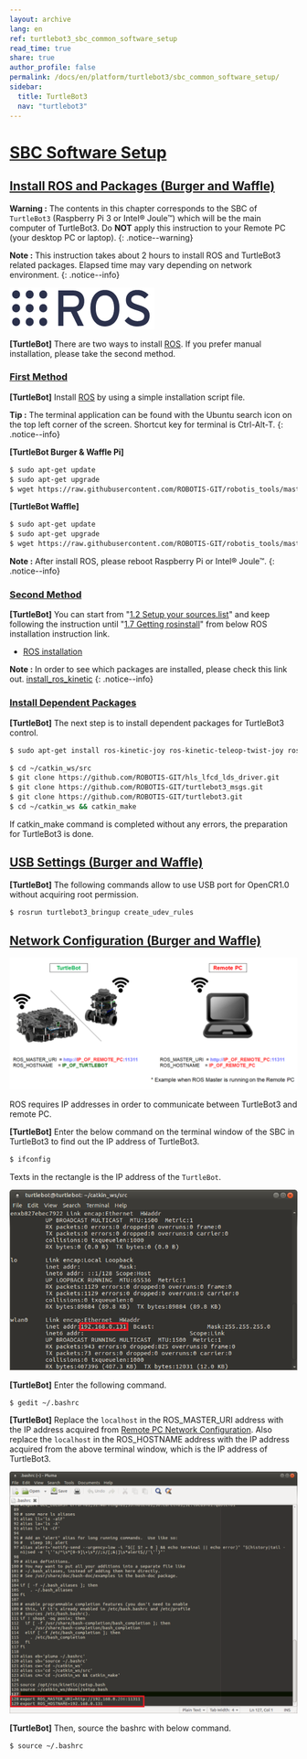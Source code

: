 ```yaml
---
layout: archive
lang: en
ref: turtlebot3_sbc_common_software_setup
read_time: true
share: true
author_profile: false
permalink: /docs/en/platform/turtlebot3/sbc_common_software_setup/
sidebar:
  title: TurtleBot3
  nav: "turtlebot3"
---
```


<div style="counter-reset: h1 5"></div>
<div style="counter-reset: h2 3"></div>

# [SBC Software Setup](#sbc-software-setup)

## [Install ROS and Packages (Burger and Waffle)](#install-ros-and-packages-burger-and-waffle)

**Warning :** The contents in this chapter corresponds to the SBC of `TurtleBot3` (Raspberry Pi 3 or Intel® Joule™) which will be the main computer of TurtleBot3. Do **NOT** apply this instruction to your Remote PC (your desktop PC or laptop).
{: .notice--warning}

**Note :** This instruction takes about 2 hours to install ROS and TurtleBot3 related packages. Elapsed time may vary depending on network environment.
{: .notice--info}

![](/assets/images/platform/turtlebot3/logo_ros.png)

**[TurtleBot]** There are two ways to install [ROS][ros]. If you prefer manual installation, please take the second method.

### [First Method](#first-method)

**[TurtleBot]** Install [ROS][ros] by using a simple installation script file.

**Tip :** The terminal application can be found with the Ubuntu search icon on the top left corner of the screen. Shortcut key for terminal is Ctrl-Alt-T.
{: .notice--info}

**[TurtleBot Burger & Waffle Pi]**

``` bash
$ sudo apt-get update
$ sudo apt-get upgrade
$ wget https://raw.githubusercontent.com/ROBOTIS-GIT/robotis_tools/master/install_ros_kinetic_rp3.sh && chmod 755 ./install_ros_kinetic_rp3.sh && bash ./install_ros_kinetic_rp3.sh
```

**[TurtleBot Waffle]**

``` bash
$ sudo apt-get update
$ sudo apt-get upgrade
$ wget https://raw.githubusercontent.com/ROBOTIS-GIT/robotis_tools/master/install_ros_kinetic.sh && chmod 755 ./install_ros_kinetic.sh && bash ./install_ros_kinetic.sh
```

**Note :** After install ROS, please reboot Raspberry Pi or Intel® Joule™.
{: .notice--info}

### [Second Method](#second-method)

**[TurtleBot]** You can start from "[1.2 Setup your sources.list][12-setup-your-sourceslist]" and keep following the instruction until "[1.7 Getting rosinstall][17-getting-rosinstall]" from below ROS installation instruction link.

- [ROS installation](http://wiki.ros.org/kinetic/Installation/Ubuntu)

**Note :** In order to see which packages are installed, please check this link out. [install_ros_kinetic](https://raw.githubusercontent.com/ROBOTIS-GIT/robotis_tools/master/install_ros_kinetic.sh)
{: .notice--info}

### [Install Dependent Packages](#install-dependent-packages)

**[TurtleBot]** The next step is to install dependent packages for TurtleBot3 control.

``` bash
$ sudo apt-get install ros-kinetic-joy ros-kinetic-teleop-twist-joy ros-kinetic-teleop-twist-keyboard ros-kinetic-laser-proc ros-kinetic-rgbd-launch ros-kinetic-depthimage-to-laserscan ros-kinetic-rosserial-arduino ros-kinetic-rosserial-python ros-kinetic-rosserial-server ros-kinetic-rosserial-client ros-kinetic-rosserial-msgs ros-kinetic-amcl ros-kinetic-map-server ros-kinetic-move-base ros-kinetic-urdf ros-kinetic-xacro ros-kinetic-compressed-image-transport ros-kinetic-rqt-image-view ros-kinetic-gmapping ros-kinetic-navigation ros-kinetic-interactive-markers
```


``` bash
$ cd ~/catkin_ws/src
$ git clone https://github.com/ROBOTIS-GIT/hls_lfcd_lds_driver.git
$ git clone https://github.com/ROBOTIS-GIT/turtlebot3_msgs.git
$ git clone https://github.com/ROBOTIS-GIT/turtlebot3.git
$ cd ~/catkin_ws && catkin_make
```

If catkin_make command is completed without any errors, the preparation for TurtleBot3 is done.

## [USB Settings (Burger and Waffle)](#usb-settings-burger-and-waffle)

**[TurtleBot]** The following commands allow to use USB port for OpenCR1.0 without acquiring root permission.

``` bash
$ rosrun turtlebot3_bringup create_udev_rules
```

## [Network Configuration (Burger and Waffle)](#network-configuration-burger-and-waffle)

![](/assets/images/platform/turtlebot3/software/network_configuration.png)

ROS requires IP addresses in order to communicate between TurtleBot3 and remote PC.

**[TurtleBot]** Enter the below command on the terminal window of the SBC in TurtleBot3 to find out the IP address of TurtleBot3.

``` bash
$ ifconfig
```

Texts in the rectangle is the IP address of the `TurtleBot`.

![](/assets/images/platform/turtlebot3/software/network_configuration4.png)

**[TurtleBot]** Enter the following command.

``` bash
$ gedit ~/.bashrc
```

**[TurtleBot]** Replace the `localhost` in the ROS_MASTER_URI address with the IP address acquired from [Remote PC Network Configuration][remote-pc-network-configuration]. Also replace the `localhost` in the ROS_HOSTNAME address with the IP address acquired from the above terminal window, which is the IP address of TurtleBot3.

![](/assets/images/platform/turtlebot3/software/network_configuration5.png)

**[TurtleBot]** Then, source the bashrc with below command.

``` bash
$ source ~/.bashrc
```

[12-setup-your-sourceslist]: http://wiki.ros.org/kinetic/Installation/Ubuntu#Installation.2BAC8-Ubuntu.2BAC8-Sources.Setup_your_sources.list
[17-getting-rosinstall]: http://wiki.ros.org/kinetic/Installation/Ubuntu#Getting_rosinstall
[remote-pc-network-configuration]: http://turtlebot3.robotis.com/en/latest/pc_software.html#network-configuration
[ros]: http://wiki.ros.org
